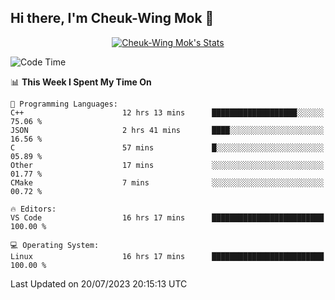 ## Hi there, I'm Cheuk-Wing Mok 👋

<!--
**mozro0327/mozro0327** is a ✨ _special_ ✨ repository because its `README.md` (this file) appears on your GitHub profile.

Here are some ideas to get you started:

- 🔭 I’m currently working on ...
- 🌱 I’m currently learning ...
- 👯 I’m looking to collaborate on ...
- 🤔 I’m looking for help with ...
- 💬 Ask me about ...
- 📫 How to reach me: ...
- 😄 Pronouns: ...
- ⚡ Fun fact: ...
-->

<p align="center">
  <a href="https://github.com/mozro0327" class="rich-diff-level-one">
    <img src="https://github-readme-stats.vercel.app/api?username=mozro0327&title_color=333&text_color=777" alt="Cheuk-Wing Mok's Stats" >
    <!-- &hide=issues
    <img src="https://github-readme-stats.vercel.app/api?username=mozro0327&hide=issues&title_color=333&text_color=777" alt="Cheuk-Wing Mok's Stats" >
    -->
  </a>
</p>

<!--START_SECTION:waka-->
![Code Time](http://img.shields.io/badge/Code%20Time-1%2C744%20hrs%2041%20mins-blue)

📊 **This Week I Spent My Time On** 

```text
💬 Programming Languages: 
C++                      12 hrs 13 mins      ███████████████████░░░░░░   75.06 % 
JSON                     2 hrs 41 mins       ████░░░░░░░░░░░░░░░░░░░░░   16.56 % 
C                        57 mins             █░░░░░░░░░░░░░░░░░░░░░░░░   05.89 % 
Other                    17 mins             ░░░░░░░░░░░░░░░░░░░░░░░░░   01.77 % 
CMake                    7 mins              ░░░░░░░░░░░░░░░░░░░░░░░░░   00.72 % 

🔥 Editors: 
VS Code                  16 hrs 17 mins      █████████████████████████   100.00 % 

💻 Operating System: 
Linux                    16 hrs 17 mins      █████████████████████████   100.00 % 
```


 Last Updated on 20/07/2023 20:15:13 UTC
<!--END_SECTION:waka-->
